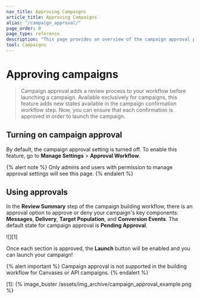 ```yaml
---
nav_title: Approving Campaigns
article_title: Approving Campaigns
alias: "/campaign_approval/"
page_order: 0
page_type: reference
description: "This page provides an overview of the campaign approval process."
tool: Campaigns
---
```


# Approving campaigns

> Campaign approval adds a review process to your workflow before launching a campaign. Available exclusively for campaigns, this feature adds new states available in the campaign confirmation workflow step. Now, you can ensure that each confirmation is approved in order to launch the campaign.

## Turning on campaign approval

By default, the campaign approval setting is turned off. To enable this feature, go to **Manage Settings** > **Approval Workflow**.

{% alert note %}
Only admins and users with permission to manage approval settings will see this page.
{% endalert %}

## Using approvals

In the **Review Summary** step of the campaign building workflow, there is an approval option to approve or deny your campaign's key components: **Messages**, **Delivery**, **Target Population**, and **Conversion Events**. The default state for campaign approval is **Pending Approval**. 

![][1]

Once each section is approved, the **Launch** button will be enabled and you can launch your campaign! 

{% alert important %}
Campaign approval is not supported in the building workflow for Canvases or API campaigns.
{% endalert %}

[1]: {% image_buster /assets/img_archive/campaign_approval_example.png %} 
